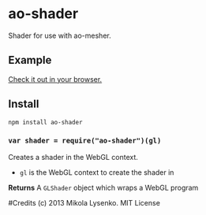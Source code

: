 ao-shader
=========
Shader for use with ao-mesher.

## Example

[Check it out in your browser.](http://mikolalysenko.github.io/ao-shader/index.html)

## Install

    npm install ao-shader
    
### `var shader = require("ao-shader")(gl)`
Creates a shader in the WebGL context.

* `gl` is the WebGL context to create the shader in

**Returns** A `GLShader` object which wraps a WebGL program

#Credits
(c) 2013 Mikola Lysenko. MIT License